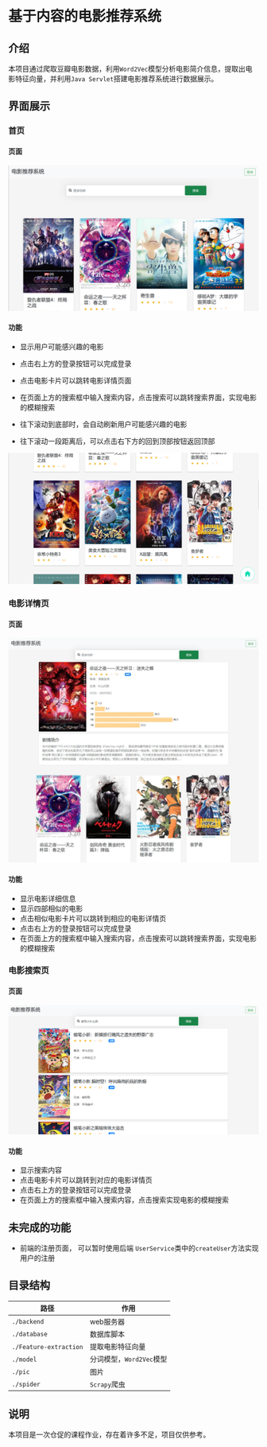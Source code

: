 # 基于内容的电影推荐系统

## 介绍

本项目通过爬取豆瓣电影数据，利用`Word2Vec`模型分析电影简介信息，提取出电影特征向量，并利用`Java Servlet`搭建电影推荐系统进行数据展示。

## 界面展示

### 首页

#### 页面

![首页](pic/index.png)

#### 功能

- 显示用户可能感兴趣的电影

- 点击右上方的登录按钮可以完成登录
- 点击电影卡片可以跳转电影详情页面
- 在页面上方的搜索框中输入搜索内容，点击搜索可以跳转搜索界面，实现电影的模糊搜索
- 往下滚动到底部时，会自动刷新用户可能感兴趣的电影
- 往下滚动一段距离后，可以点击右下方的回到顶部按钮返回顶部

![返回顶部](pic/backtotop.png)



### 电影详情页

#### 页面

![电影详情页](pic/info.jpeg)

#### 功能

- 显示电影详细信息
- 显示四部相似的电影
- 点击相似电影卡片可以跳转到相应的电影详情页
- 点击右上方的登录按钮可以完成登录
- 在页面上方的搜索框中输入搜索内容，点击搜索可以跳转搜索界面，实现电影的模糊搜索



### 电影搜索页

#### 页面

![搜索页](pic/search.png)

#### 功能

- 显示搜索内容
- 点击电影卡片可以跳转到对应的电影详情页
- 点击右上方的登录按钮可以完成登录
- 在页面上方的搜索框中输入搜索内容，点击搜索实现电影的模糊搜索



## 未完成的功能

- 前端的注册页面， 可以暂时使用后端 `UserService`类中的`createUser`方法实现用户的注册



## 目录结构
 |路径|作用|
 |---|---|
 |`./backend`|web服务器|
 |`./database`|数据库脚本|
 |`./Feature-extraction`|提取电影特征向量|
 |`./model`|分词模型，`Word2Vec`模型|
 |`./pic`|图片|
 |`./spider`|`Scrapy`爬虫|



 ## 说明
 本项目是一次仓促的课程作业，存在着许多不足，项目仅供参考。